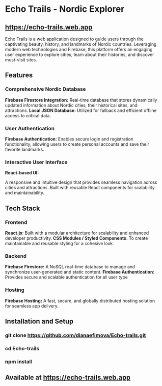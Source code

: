 # Echo Trails - Nordic Explorer

## https://echo-trails.web.app

Echo Trails is a web application designed to guide users through the captivating beauty, history, and landmarks of Nordic countries. Leveraging modern web technologies and Firebase, this platform offers an engaging user experience to explore cities, learn about their histories, and discover must-visit sites.


## Features

### Comprehensive Nordic Database

**Firebase Firestore Integration:**
Real-time database that stores dynamically updated information about Nordic cities, their historical sites, and attractions.
**Local JSON Database:**
Utilized for fallback and efficient offline access to critical data.

### User Authentication

**Firebase Authentication:**
Enables secure login and registration functionality, allowing users to create personal accounts and save their favorite landmarks.

### Interactive User Interface

**React-based UI:**

A responsive and intuitive design that provides seamless navigation across cities and attractions.
Built with reusable React components for scalability and maintainability.

## Tech Stack

### Frontend

**React.js:**
Built with a modular architecture for scalability and enhanced developer productivity.
**CSS Modules / Styled Components:**
To create maintainable and reusable styling for a cohesive look

### Backend

**Firebase Firestore:**
A NoSQL real-time database to manage and synchronize user-generated and static content.
**Firebase Authentication:**
Provides secure and scalable authentication for all user type

### Hosting

**Firebase Hosting:**
A fast, secure, and globally distributed hosting solution for seamless app delivery.

## Installation and Setup

### git clone https://github.com/dianaefimova/Echo-trails.git
### cd Echo-trails
### npm install

## Available at https://echo-trails.web.app
